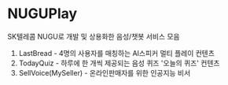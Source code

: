 # NUGUPlay
SK텔레콤 NUGU로 개발 및 상용화한 음성/챗봇 서비스 모음

1. LastBread - 4명의 사용자를 매칭하는 AI스피커 멀티 플레이 컨텐츠
2. TodayQuiz - 하루에 한 개씩 제공되는 음성 퀴즈 '오늘의 퀴즈' 컨텐츠
3. SellVoice(MySeller) - 온라인판매자를 위한 인공지능 비서